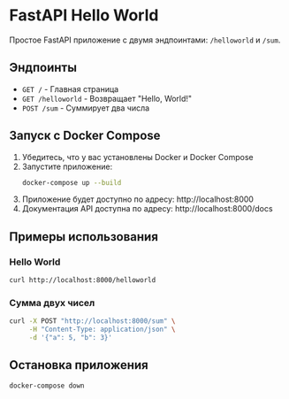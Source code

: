 # FastAPI Hello World

Простое FastAPI приложение с двумя эндпоинтами: `/helloworld` и `/sum`.

## Эндпоинты

- `GET /` - Главная страница
- `GET /helloworld` - Возвращает "Hello, World!"
- `POST /sum` - Суммирует два числа

## Запуск с Docker Compose

1. Убедитесь, что у вас установлены Docker и Docker Compose
2. Запустите приложение:
   ```bash
   docker-compose up --build
   ```
3. Приложение будет доступно по адресу: http://localhost:8000
4. Документация API доступна по адресу: http://localhost:8000/docs

## Примеры использования

### Hello World
```bash
curl http://localhost:8000/helloworld
```

### Сумма двух чисел
```bash
curl -X POST "http://localhost:8000/sum" \
     -H "Content-Type: application/json" \
     -d '{"a": 5, "b": 3}'
```

## Остановка приложения

```bash
docker-compose down
```
